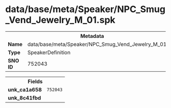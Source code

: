 <h1>data/base/meta/Speaker/NPC_Smug_Vend_Jewelry_M_01.spk</h1><table><tr><th colspan="100%">Metadata</th></tr><tr><td><b>Name</b></td><td>data/base/meta/Speaker/NPC_Smug_Vend_Jewelry_M_01.spk</td></tr><tr><td><b>Type</b></td><td>SpeakerDefinition</td></tr><tr><td><b>SNO ID</b></td><td>752043</td></tr></table>

<table><tr><th colspan="100%">Fields</th></tr><tr><td><b>unk_ca1a658</b></td><td><code>752043</code></td></tr><tr><td><b>unk_8c41fbd</b></td><td></td></tr></table>

